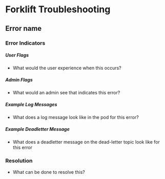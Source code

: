 # Forklift Troubleshooting

## Error name

### Error Indicators
##### User Flags
- What would the user experience when this occurs?

##### Admin Flags
- What would an admin see that indicates this error?

##### Example Log Messages
- What does a log message look like in the pod for this error?

##### Example Deadletter Message
- What does a deadletter message on the dead-letter topic look like for this error

### Resolution
- What can be done to resolve this?